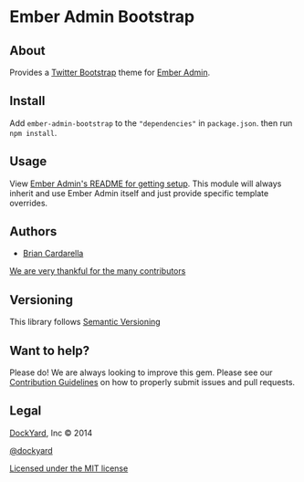 # Ember Admin Bootstrap

## About ##

Provides a [Twitter Bootstrap](http://getbootstrap.com/) theme for [Ember Admin](https://github.com/dockyard/ember-admin).
## Install ##

Add `ember-admin-bootstrap` to the `"dependencies"` in `package.json`. then run `npm install`.

## Usage ##

View [Ember Admin's README for getting setup](https://github.com/dockyard/ember-admin#usage). This module will always inherit and use 
Ember Admin itself and just provide specific template overrides.

## Authors ##

* [Brian Cardarella](http://twitter.com/bcardarella)

[We are very thankful for the many contributors](https://github.com/dockyard/ember-admin-bootstrap/graphs/contributors)

## Versioning ##

This library follows [Semantic Versioning](http://semver.org)

## Want to help? ##

Please do! We are always looking to improve this gem. Please see our
[Contribution Guidelines](https://github.com/dockyard/ember-admin-bootstrap/blob/master/CONTRIBUTING.md)
on how to properly submit issues and pull requests.

## Legal ##

[DockYard](http://dockyard.com), Inc &copy; 2014

[@dockyard](http://twitter.com/dockyard)

[Licensed under the MIT license](http://www.opensource.org/licenses/mit-license.php)
